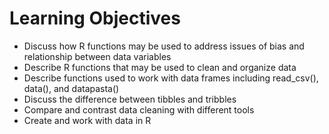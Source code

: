 # Learning Objectives
- Discuss how R functions may be used to address issues of bias and relationship between data variables
- Describe R functions that may be used to clean and organize data
- Describe functions used to work with data frames including read_csv(), data(), and datapasta()
- Discuss the difference between tibbles and tribbles
- Compare and contrast data cleaning with different tools
- Create and work with data in R

